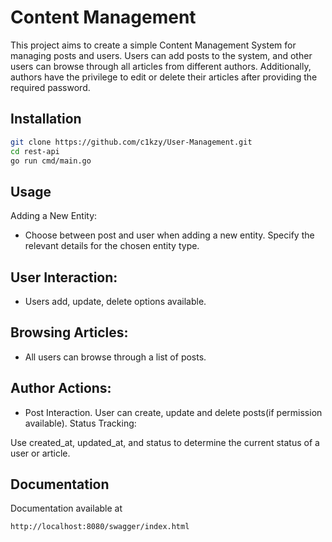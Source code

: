 # Content Management

This project aims to create a simple Content Management System for managing posts and users. Users can add posts to the system, and other users can browse through all articles from different authors. Additionally, authors have the privilege to edit or delete their articles after providing the required password.
## Installation


```bash
git clone https://github.com/c1kzy/User-Management.git
cd rest-api
go run cmd/main.go
```

## Usage

Adding a New Entity:

* Choose between post and user when adding a new entity.
  Specify the relevant details for the chosen entity type.

## User Interaction:

* Users add, update, delete options available.
## Browsing Articles:

* All users can browse through a list of posts.
## Author Actions:

* Post Interaction.
  User can create, update and delete posts(if permission available).
  Status Tracking:

Use created_at, updated_at, and status to determine the current status of a user or article.

## Documentation

Documentation available at
```
http://localhost:8080/swagger/index.html
```
